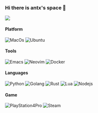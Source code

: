 ### Hi there is antx's space 👋

<!--
**antx-code/antx-code** is a ✨ _special_ ✨ repository because its `README.md` (this file) appears on your GitHub profile.

Here are some ideas to get you started:

- 🔭 I’m currently working on ...
- 🌱 I’m currently learning ...
- 👯 I’m looking to collaborate on ...
- 🤔 I’m looking for help with ...
- 💬 Ask me about ...
- 📫 How to reach me: ...
- 😄 Pronouns: ...
- ⚡ Fun fact: ...
-->

![](https://github-readme-stats.vercel.app/api?username=antx-code&show_icons=True&theme=cobalt)

#### Platform

![MacOs](https://img.shields.io/badge/MacOS-Mojave-d0d1d4?style=flat-square&logo=Apple)
![Ubuntu](https://img.shields.io/badge/Ubuntu-18.04%20LTS-E95420?style=flat-square&logo=Ubuntu)

#### Tools

![Emacs](https://img.shields.io/badge/-Emacs-563D7C?style=flat-square&logo=spacemacs&logoColor=ffffff)
![Neovim](https://img.shields.io/badge/-neovim-57A143?style=flat-square&logo=neovim&logoColor=ffffff)
![Docker](https://img.shields.io/badge/-Docker-2496ED?style=flat-square&logo=docker&logoColor=ffffff)

#### Languages

![Python](https://img.shields.io/badge/-Python-3776AB?style=flat-square&logo=python&logoColor=ffffff)
![Golang](https://img.shields.io/badge/-Golang-00ADD8?style=flat-square&logo=go&logoColor=ffffff)
![Rust](https://img.shields.io/badge/-Rust-181717?style=flat-square&logo=rust&logoColor=ffffff)
![Lua](https://img.shields.io/badge/-Lua-563D7C?style=flat-square&logo=lua&logoColor=ffffff)
![Nodejs](https://img.shields.io/badge/-Nodejs-F7DF1E?style=flat-square&logo=node.js&logoColor=ffffff)

#### Game

![PlayStation4Pro](https://img.shields.io/badge/-PlayStation%204%20Pro-eeeeee?style=flat-square&logo=playstation4&logoColor=000000)
![Steam](https://img.shields.io/badge/Steam-171a21?style=flat-square&logo=steam&logoColor=ffffff)
